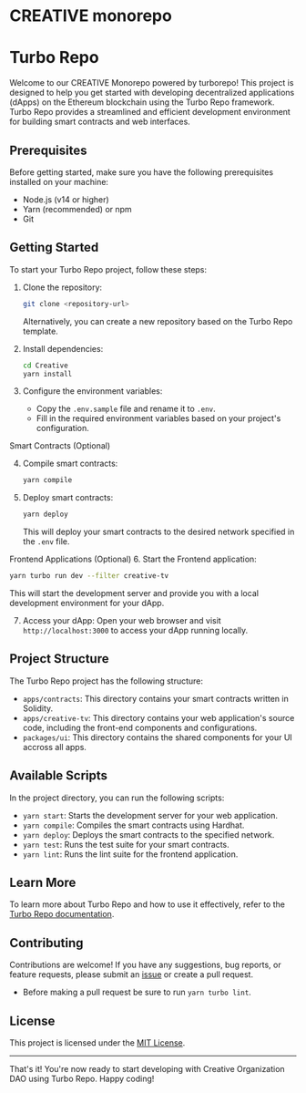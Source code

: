 # CREATIVE monorepo

# Turbo Repo

Welcome to our CREATIVE Monorepo powered by turborepo! This project is designed to help you get started with developing decentralized applications (dApps) on the Ethereum blockchain using the Turbo Repo framework. Turbo Repo provides a streamlined and efficient development environment for building smart contracts and web interfaces.

## Prerequisites

Before getting started, make sure you have the following prerequisites installed on your machine:

- Node.js (v14 or higher)
- Yarn (recommended) or npm
- Git

## Getting Started

To start your Turbo Repo project, follow these steps:

1. Clone the repository:
   ```bash
   git clone <repository-url>
   ```
   Alternatively, you can create a new repository based on the Turbo Repo template.

2. Install dependencies:
   ```bash
   cd Creative
   yarn install
   ```

3. Configure the environment variables:
   - Copy the `.env.sample` file and rename it to `.env`.
   - Fill in the required environment variables based on your project's configuration.

Smart Contracts (Optional)

4. Compile smart contracts:
   ```bash
   yarn compile
   ```

5. Deploy smart contracts:
   ```bash
   yarn deploy
   ```
   This will deploy your smart contracts to the desired network specified in the `.env` file.

Frontend Applications (Optional)
6. Start the Frontend application:
   ```bash
   yarn turbo run dev --filter creative-tv
   ```
   This will start the development server and provide you with a local development environment for your dApp.

7. Access your dApp:
   Open your web browser and visit `http://localhost:3000` to access your dApp running locally.

## Project Structure

The Turbo Repo project has the following structure:

- `apps/contracts`: This directory contains your smart contracts written in Solidity.
- `apps/creative-tv`: This directory contains your web application's source code, including the front-end components and configurations.
- `packages/ui`: This directory contains the shared components for your UI accross all apps.

## Available Scripts

In the project directory, you can run the following scripts:

- `yarn start`: Starts the development server for your web application.
- `yarn compile`: Compiles the smart contracts using Hardhat.
- `yarn deploy`: Deploys the smart contracts to the specified network.
- `yarn test`: Runs the test suite for your smart contracts.
- `yarn lint`: Runs the lint suite for the frontend application.

## Learn More

To learn more about Turbo Repo and how to use it effectively, refer to the [Turbo Repo documentation](https://turbo-repo-docs.com).

## Contributing

Contributions are welcome! If you have any suggestions, bug reports, or feature requests, please submit an [issue](https://feedback.creativeplatform.xyz) or create a pull request.

- Before making a pull request be sure to run `yarn turbo lint`. 

## License

This project is licensed under the [MIT License](LICENSE).

---

That's it! You're now ready to start developing with Creative Organization DAO using Turbo Repo. Happy coding!
